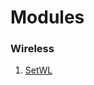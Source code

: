 # Modules

### Wireless
1. [SetWL](https://github.com/KURO-CODE/Modules/tree/master/Wireless/Setwl)
